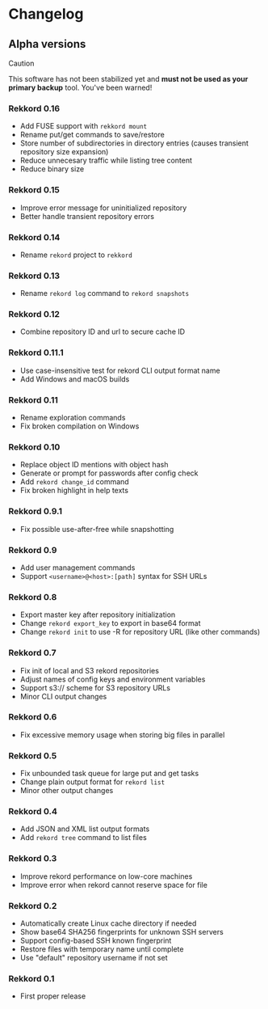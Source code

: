 # Changelog

## Alpha versions

> [!CAUTION]
> This software has not been stabilized yet and **must not be used as your primary backup** tool.
> You've been warned!

### Rekkord 0.16

- Add FUSE support with `rekkord mount`
- Rename put/get commands to save/restore
- Store number of subdirectories in directory entries (causes transient repository size expansion)
- Reduce unnecesary traffic while listing tree content
- Reduce binary size

### Rekkord 0.15

- Improve error message for uninitialized repository
- Better handle transient repository errors

### Rekkord 0.14

- Rename `rekord` project to `rekkord`

### Rekkord 0.13

- Rename `rekord log` command to `rekord snapshots`

### Rekkord 0.12

- Combine repository ID and url to secure cache ID

### Rekkord 0.11.1

- Use case-insensitive test for rekord CLI output format name
- Add Windows and macOS builds

### Rekkord 0.11

- Rename exploration commands
- Fix broken compilation on Windows

### Rekkord 0.10

- Replace object ID mentions with object hash
- Generate or prompt for passwords after config check
- Add `rekord change_id` command
- Fix broken highlight in help texts

### Rekkord 0.9.1

- Fix possible use-after-free while snapshotting

### Rekkord 0.9

- Add user management commands
- Support `<username>@<host>:[path]` syntax for SSH URLs

### Rekkord 0.8

- Export master key after repository initialization
- Change `rekord export_key` to export in base64 format
- Change `rekord init` to use -R for repository URL (like other commands)

### Rekkord 0.7

- Fix init of local and S3 rekord repositories
- Adjust names of config keys and environment variables
- Support s3:// scheme for S3 repository URLs
- Minor CLI output changes

### Rekkord 0.6

- Fix excessive memory usage when storing big files in parallel

### Rekkord 0.5

- Fix unbounded task queue for large put and get tasks
- Change plain output format for `rekord list`
- Minor other output changes

### Rekkord 0.4

- Add JSON and XML list output formats
- Add `rekord tree` command to list files

### Rekkord 0.3

- Improve rekord performance on low-core machines
- Improve error when rekord cannot reserve space for file

### Rekkord 0.2

- Automatically create Linux cache directory if needed
- Show base64 SHA256 fingerprints for unknown SSH servers
- Support config-based SSH known fingerprint
- Restore files with temporary name until complete
- Use "default" repository username if not set

### Rekkord 0.1

- First proper release
